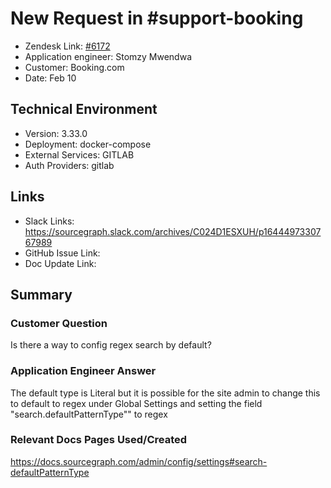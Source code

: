 
# New Request in #support-booking <!-- Ticket Title  Hint: include keywords to make it searchable -->

- Zendesk Link: [#6172](https://sourcegraph.zendesk.com/agent/tickets/6172)
- Application engineer: Stomzy Mwendwa
- Customer: Booking.com <!-- Redact if this contains personally identifying information -->
- Date: Feb 10

<!-- Data populated from integration, speak to Ben Gordon or Michael Bali if not working -->
<!-- During Internal team trial, fill missing data manually (we are waiting for all data to sync) -->

## Technical Environment
- Version: 3.33.0​
- Deployment: docker-compose
- External Services: GITLAB
- Auth Providers: gitlab


## Links
<!-- Data for application engineer manual entry -->
- Slack Links: https://sourcegraph.slack.com/archives/C024D1ESXUH/p1644497330767989
- GitHub Issue Link: 
- Doc Update Link:

## Summary
### Customer Question
Is there a way to config regex search by default?
### Application Engineer Answer
The default type is Literal but it is possible for the site admin to change this to default to regex under Global Settings and setting the field "search.defaultPatternType"" to regex
### Relevant Docs Pages Used/Created
https://docs.sourcegraph.com/admin/config/settings#search-defaultPatternType

<!-- Once complete, upload a copy to https://github.com/sourcegraph/support-tools-internal/tree/main/resolved-tickets as a .md file -->
<!-- Name the file 6172.md -->
